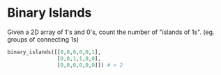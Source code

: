 # Binary Islands

Given a 2D array of 1's and 0's, count the number of "islands of 1s". (eg. groups of connecting 1s)

```python
binary_islands([[0,0,0,0,0,1],
                [0,0,1,1,0,0],
                [0,0,0,0,0,0]]) # > 2
```

